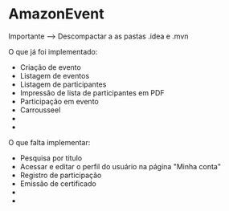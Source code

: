 # AmazonEvent
Importante --> Descompactar a as pastas .idea e .mvn

O que já foi implementado:
 - Criação de evento
 - Listagem de eventos
 - Listagem de participantes
 - Impressão de lista de participantes em PDF
 - Participação em evento
 - Carrousseel
 - 
 - 

O que falta implementar:
 - Pesquisa por titulo
 - Acessar e editar o perfil do usuário na página "Minha conta"
 - Registro de participação
 - Emissão de certificado
 - 
 - 
